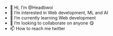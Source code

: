 - 👋 Hi, I’m @Headbwoi
- 👀 I’m interested in Web development, ML and AI
- 🌱 I’m currently learning Web development
- 💞️ I’m looking to collaborate on anyone 😋
- 📫 How to reach me 
     twitter 

<!---
Headbwoi/Headbwoi is a ✨ special ✨ repository because its `README.md` (this file) appears on your GitHub profile.
You can click the Preview link to take a look at your changes.
--->
